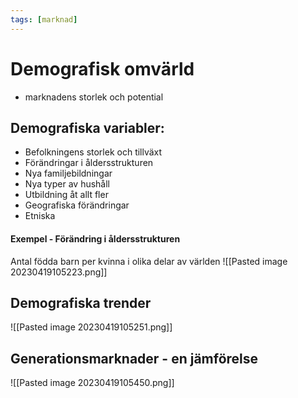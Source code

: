 ```yaml
---
tags: [marknad]
---
```

# Demografisk omvärld
- marknadens storlek och potential

## Demografiska variabler:
- Befolkningens storlek och tillväxt
- Förändringar i åldersstrukturen
- Nya familjebildningar
- Nya typer av hushåll
- Utbildning åt allt fler
- Geografiska förändringar
- Etniska

#### Exempel - Förändring i åldersstrukturen
Antal födda barn per kvinna i olika delar av världen 
![[Pasted image 20230419105223.png]]

## Demografiska trender
![[Pasted image 20230419105251.png]]

## Generationsmarknader - en jämförelse
![[Pasted image 20230419105450.png]]

